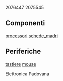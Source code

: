 2076447
2075545

## Componenti
[processori](Componenti/processori.md)
[schede_madri](Componenti/schede_madri.md)

## Periferiche
[tastiere](Periferiche/tastiere.md)
[mouse](Periferiche/mouse.md)

Elettronica Padovana